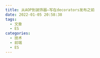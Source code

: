 ```yaml
---
title: 从AOP到装饰器—写在decorators发布之前
date: 2022-01-05 20:58:38
tags:
  - 文章
  - ES
categories:
  - 技术
  - 前端
  - ES
---
```



